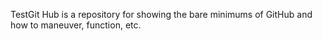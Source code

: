 TestGit Hub is a repository for showing the bare minimums of GitHub and how to maneuver, function, etc.
